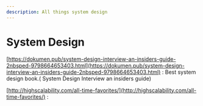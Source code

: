 ```yaml
---
description: All things system design
---
```


# System Design

[https://dokumen.pub/system-design-interview-an-insiders-guide-2nbsped-9798664653403.html](https://dokumen.pub/system-design-interview-an-insiders-guide-2nbsped-9798664653403.html)  : Best system design book.\( System Design Interview an insiders guide\)

[http://highscalability.com/all-time-favorites/](http://highscalability.com/all-time-favorites/) :



